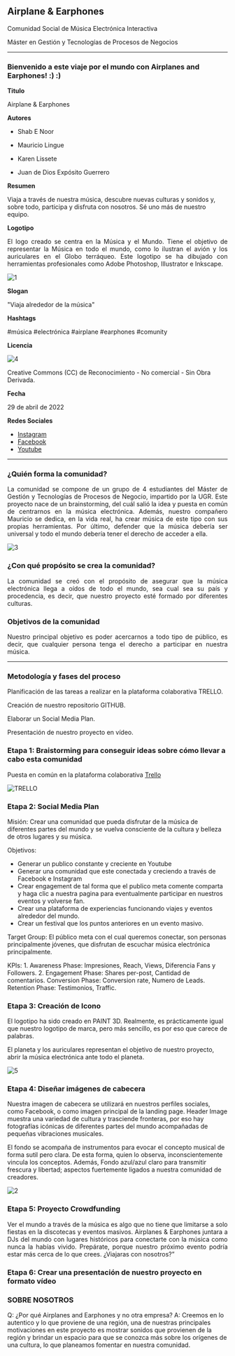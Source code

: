## Airplane & Earphones

Comunidad Social de Música Electrónica Interactiva

Máster en Gestión y Tecnologías de Procesos de Negocios

----

### Bienvenido a este viaje por el mundo con Airplanes and Earphones! :) :)



**Titulo** 

Airplane & Earphones


**Autores**

* Shab E Noor 

* Mauricio Lingue

* Karen Lissete

* Juan de Dios Expósito Guerrero


**Resumen** 

Viaja a través de nuestra música, descubre nuevas culturas y sonidos y, sobre todo, participa y disfruta con nosotros. Sé uno más de nuestro equipo.


**Logotipo** 

<p align = "justify">El logo creado se centra en la Música y el Mundo. Tiene el objetivo de representar la Música en todo el mundo, como lo ilustran el avión y los auriculares en el Globo terráqueo. Este logotipo se ha dibujado con herramientas profesionales como Adobe Photoshop, Illustrator e Inkscape.</p>

![1](https://user-images.githubusercontent.com/104380090/165584243-514de346-ddf6-4b92-b32b-3d7a09a18ccd.jpeg)


**Slogan**

"Viaja alrededor de la música"


**Hashtags** 

#música #electrónica #airplane #earphones #comunity


**Licencia**

![4](https://user-images.githubusercontent.com/104380090/165135836-a29b6801-a0a0-4d1b-91ba-c255546e276a.jpeg)

Creative Commons (CC) de Reconocimiento - No comercial - Sin Obra Derivada. 


**Fecha**

29 de abril de 2022


**Redes Sociales** 

* [Instagram](https://www.instagram.com/)
* [Facebook](https://www.facebook.com/) 
* [Youtube](https://www.youtube.com/) 
 

--- 

### ¿Quién forma la comunidad?

<p align = "justify">La comunidad se compone de un grupo de 4 estudiantes del Máster de Gestión y Tecnologías de Procesos de Negocio, impartido por la UGR. Este proyecto nace de un brainstorming, del cuál salió la idea y puesta en común de centrarnos en la música electrónica. Además, nuestro compañero Mauricio se dedica, en la vida real, ha crear música de este tipo con sus propias herramientas. Por último, defender que la música debería ser universal y todo el mundo debería tener el derecho de acceder a ella.</p>


![3](https://user-images.githubusercontent.com/104380090/165135842-c95ffd5a-697b-43a0-bf3b-b9a21b798340.jpeg)


### ¿Con qué propósito se crea la comunidad?

<p align = "justify">La comunidad se creó con el propósito de asegurar que la música electrónica llega a oídos de todo el mundo, sea cual sea su país y procedencia, es decir, que nuestro proyecto esté formado por diferentes culturas.</p>


### Objetivos de la comunidad

<p align = "justify">Nuestro principal objetivo es poder acercarnos a todo tipo de público, es decir, que cualquier persona tenga el derecho a participar en nuestra música.</p>

--- 

### Metodología y fases del proceso

Planificación de las tareas a realizar en la plataforma colaborativa TRELLO.

Creación de nuestro repositorio GITHUB.

Elaborar un Social Media Plan.

Presentación de nuestro proyecto en vídeo.


### Etapa 1: Braistorming para conseguir ideas sobre cómo llevar a cabo esta comunidad 

Puesta en común en la plataforma colaborativa [Trello](https://trello.com/b/IptZV4Mf/72h-project)

![TRELLO](https://user-images.githubusercontent.com/104380090/165781940-722cce6f-a81e-4ef0-a6e3-b4a7f5cb39df.png)


### Etapa 2: Social Media Plan

Misión: Crear una comunidad que pueda disfrutar de la música de diferentes partes del mundo y se vuelva consciente de la cultura y belleza de otros lugares y su música.

Objetivos:
-	Generar un publico constante y creciente en Youtube
-	Generar una comunidad que este conectada y creciendo a través de Facebook e Instagram
-	Crear engagement de tal forma que el publico meta comente comparta y haga clic a nuestra pagina para eventualmente participar en nuestros eventos y volverse fan.
-	Crear una plataforma de experiencias funcionando viajes y eventos alrededor del mundo.
-	Crear un festival que los puntos anteriores en un evento masivo.

Target Group: El público meta con el cual queremos conectar, son personas principalmente jóvenes, que disfrutan de escuchar música electrónica principalmente.

KPIs: 1. Awareness Phase: Impresiones, Reach, Views, Diferencia Fans y Followers.  2. Engagement Phase: Shares per-post, Cantidad de comentarios. Conversion Phase: Conversion rate, Numero de Leads. Retention Phase: Testimonios, Traffic.


### Etapa 3: Creación de Icono

El logotipo ha sido creado en PAINT 3D. Realmente, es prácticamente igual que nuestro logotipo de marca, pero más sencillo, es por eso que carece de palabras.

El planeta y los auriculares representan el objetivo de nuestro proyecto, abrir la música electrónica ante todo el planeta.

![5](https://user-images.githubusercontent.com/104380090/165584245-ed0ff32b-b9e6-463d-8bc8-881d259a8b3f.jpeg)


### Etapa 4: Diseñar imágenes de cabecera

Nuestra imagen de cabecera se utilizará en nuestros perfiles sociales, como Facebook, o como imagen principal de la landing page.
Header Image muestra una variedad de cultura y trasciende fronteras, por eso hay fotografías icónicas de diferentes partes del mundo acompañadas de pequeñas vibraciones musicales.

El fondo se acompaña de instrumentos para evocar el concepto musical de forma sutil pero clara. De esta forma, quien lo observa, inconscientemente vincula los conceptos. Además, Fondo azul/azul claro para transmitir frescura y libertad; aspectos fuertemente ligados a nuestra comunidad de creadores.

![2](https://user-images.githubusercontent.com/104380090/165135843-e906be27-2564-4ee5-8a91-28223e39340e.jpeg)


### Etapa 5: Proyecto Crowdfunding

<p align = "justify">Ver el mundo a través de la música es algo que no tiene que limitarse a solo fiestas en la discotecas y eventos masivos.  
Airplanes & Earphones juntara a DJs del mundo con lugares históricos para conectarte con la música como nunca la habías vivido. Prepárate, porque nuestro próximo evento podría estar más cerca de lo que crees. ¿Viajaras con nosotros?”</p>


### Etapa 6: Crear una presentación de nuestro proyecto en formato vídeo





### SOBRE NOSOTROS

Q: ¿Por qué Airplanes and Earphones y no otra empresa?
A: Creemos en lo autentico y lo que proviene de una región, una de nuestras principales motivaciones en este proyecto es mostrar sonidos que provienen de la región y brindar un espacio para que se conozca más sobre los orígenes de una cultura, lo que planeamos fomentar en nuestra comunidad.



